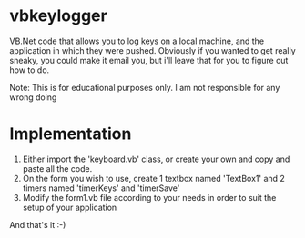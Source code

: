 # vbkeylogger
VB.Net code that allows you to log keys on a local machine, and the application in which they were pushed. Obviously if you wanted to get really sneaky, you could make it email you, but i'll leave that for you to figure out how to do.

Note: This is for educational purposes only. I am not responsible for any wrong doing


# Implementation 
1. Either import the 'keyboard.vb' class, or create your own and copy and paste all the code. 
2. On the form you wish to use, create 1 textbox named 'TextBox1' and 2 timers named 'timerKeys' and 'timerSave'
3. Modify the form1.vb file according to your needs in order to suit the setup of your application

And that's it :-)
